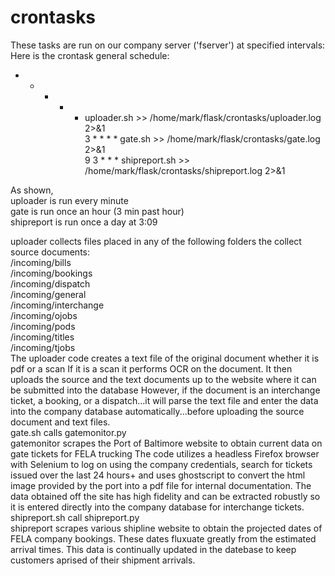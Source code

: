 # crontasks
These tasks are run on our company server ('fserver') at specified intervals:
Here is the crontask general schedule:<br>
* * * * * uploader.sh >> /home/mark/flask/crontasks/uploader.log 2>&1<br>
3 * * * * gate.sh >> /home/mark/flask/crontasks/gate.log 2>&1<br>
9 3 * * * shipreport.sh >> /home/mark/flask/crontasks/shipreport.log 2>&1<br>

As shown,<br>
uploader is run every minute<br>
gate is run once an hour (3 min past hour)<br>
shipreport is run once a day at 3:09<br>

uploader collects files placed in any of the following folders the collect source documents:<br>
/incoming/bills<br>
/incoming/bookings<br>
/incoming/dispatch<br>
/incoming/general<br>
/incoming/interchange<br>
/incoming/ojobs<br>
/incoming/pods<br>
/incoming/titles<br>
/incoming/tjobs<br>
The uploader code creates a text file of the original document whether it is pdf or a scan
If it is a scan it performs OCR on the document.
It then uploads the source and the text documents up to the website where it can be submitted into the database
However, if the document is an interchange ticket, a booking, or a dispatch...it will parse the text file and
enter the data into the company database automatically...before uploading the source document and text files.
<br>
gate.sh calls gatemonitor.py<br>
gatemonitor scrapes the Port of Baltimore website to obtain current data on gate tickets for FELA trucking
The code utilizes a headless Firefox browser with Selenium to log on using the company credentials, search for tickets
issued over the last 24 hours+ and uses ghostscript to convert the html image provided by the port into a pdf file for
internal documentation.  The data obtained off the site has high fidelity and can be extracted robustly so it is entered
directly into the company database for interchange tickets.
<br>
shipreport.sh call shipreport.py<br>
shipreport scrapes various shipline website to obtain the projected dates of FELA company bookings.  These dates
fluxuate greatly from the estimated arrival times.  This data is continually updated in the datebase to keep customers aprised of their shipment arrivals.
